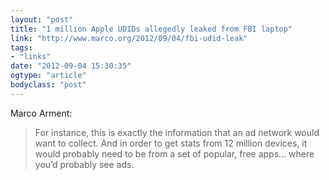 ```yaml
---
layout: "post"
title: "1 million Apple UDIDs allegedly leaked from FBI laptop"
link: "http://www.marco.org/2012/09/04/fbi-udid-leak"
tags: 
- "links"
date: "2012-09-04 15:30:35"
ogtype: "article"
bodyclass: "post"
---
```


Marco Arment:

> For instance, this is exactly the information that an ad network would want to collect. And in order to get stats from 12 million devices, it would probably need to be from a set of popular, free apps… where you’d probably see ads.
